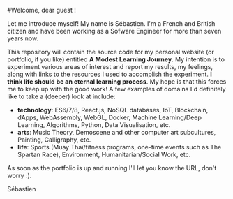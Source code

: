 #Welcome, dear guest !

Let me introduce myself! My name is Sébastien. I'm a French and British citizen and have been working as a Sofware Engineer for more than seven years now.

This repository will contain the source code for my personal website (or portfolio, if you like) entitled **A Modest Learning Journey**.
My intention is to experiment various areas of interest and report my results, my feelings, along with links to the resources I used to accomplish the experiment. **I think life should be an eternal learning process**. My hope is that this forces me to keep up with the good work!
A few examples of domains I'd definitely like to take a (deeper) look at include:
* **technology**: ES6/7/8, React.js, NoSQL databases, IoT, Blockchain, dApps, WebAssembly, WebGL, Docker, Machine Learning/Deep Learning, Algorithms, Python, Data Visualisation, etc.
* **arts**: Music Theory, Demoscene and other computer art subcultures, Painting, Calligraphy, etc.
* **life**: Sports (Muay Thaï/fitness programs, one-time events such as The Spartan Race), Environment, Humanitarian/Social Work, etc.

As soon as the portfolio is up and running I'll let you know the URL, don't worry :).

Sébastien
